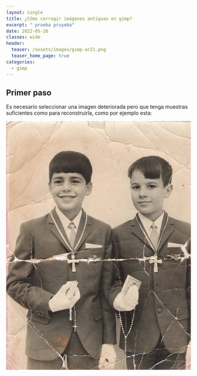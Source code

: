 ```yaml
---
layout: single
title: ¿Cómo corregir imágenes antiguas en gimp?
excerpt: " prueba pruyeba"
date: 2022-05-26
classes: wide
header:
  teaser: /assets/images/gimp-ar21.png
  teaser_home_page: true
categories:
  - gimp
---
```


## Primer paso
Es necesario seleccionar una imagen deteriorada pero que tenga muestras suficientes como para reconstruirla, como por ejemplo esta:

![first image](/assets/images/restaurar-img/photo1.jpg)
